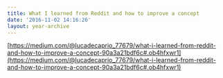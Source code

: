 ```yaml
---
title: What I learned from Reddit and how to improve a concept
date: '2016-11-02 14:16:26'
layout: year-archive
---
```

[https://medium.com/@lucadecaprio_77679/what-i-learned-from-reddit-and-how-to-improve-a-concept-90a3a21bdf6c#.ob4hfxwr1](https://medium.com/@lucadecaprio_77679/what-i-learned-from-reddit-and-how-to-improve-a-concept-90a3a21bdf6c#.ob4hfxwr1)
